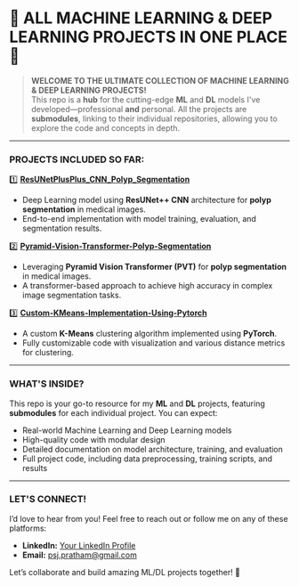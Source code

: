 # 🚀 **ALL MACHINE LEARNING & DEEP LEARNING PROJECTS IN ONE PLACE** 🚀

> **WELCOME TO THE ULTIMATE COLLECTION OF MACHINE LEARNING & DEEP LEARNING PROJECTS!**  
> This repo is a **hub** for the cutting-edge **ML** and **DL** models I've developed—professional **and** personal. All the projects are **submodules**, linking to their individual repositories, allowing you to explore the code and concepts in depth.

---

### **PROJECTS INCLUDED SO FAR:**

1️⃣ **[ResUNetPlusPlus_CNN_Polyp_Segmentation](#)**  
   - Deep Learning model using **ResUNet++ CNN** architecture for **polyp segmentation** in medical images.  
   - End-to-end implementation with model training, evaluation, and segmentation results.

2️⃣ **[Pyramid-Vision-Transformer-Polyp-Segmentation](#)**  
   - Leveraging **Pyramid Vision Transformer (PVT)** for **polyp segmentation** in medical images.  
   - A transformer-based approach to achieve high accuracy in complex image segmentation tasks.

3️⃣ **[Custom-KMeans-Implementation-Using-Pytorch](#)**  
   - A custom **K-Means** clustering algorithm implemented using **PyTorch**.  
   - Fully customizable code with visualization and various distance metrics for clustering.

---

### **WHAT'S INSIDE?**  
This repo is your go-to resource for my **ML** and **DL** projects, featuring **submodules** for each individual project. You can expect:

- Real-world Machine Learning and Deep Learning models  
- High-quality code with modular design  
- Detailed documentation on model architecture, training, and evaluation  
- Full project code, including data preprocessing, training scripts, and results

---

### **LET'S CONNECT!**  
I’d love to hear from you! Feel free to reach out or follow me on any of these platforms:

- **LinkedIn:** [Your LinkedIn Profile](https://www.linkedin.com/in/prathamesh-j-9b9970147/)  
- **Email:** [psj.pratham@gmail.com](mailto:psj.pratham@gmail.com)

Let’s collaborate and build amazing ML/DL projects together! 🚀
